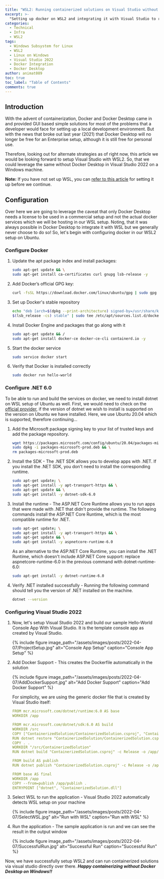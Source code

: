 ```yaml
---
title: "WSL2: Running containerized solutions on Visual Studio without Docker Desktop"
excerpt: >-
  "Setting up docker on WSL2 and integrating it with Visual Studio to run and debug the containerized applications"
categories:
  - Technical
  - Infra
  - WSL2
tags:
  - Windows Subsystem for Linux
  - WSL2
  - Linux on Windows
  - Visual Studio 2022
  - Docker Integration
  - Docker Desktop
author: animat089
toc: true
toc_label: "Table of Contents"
comments: true
---
```


## Introduction

With the advent of containerization, Docker and Docker Desktop came in and provided GUI based simple solutions for most of the problems that a developer would face for setting up a local development environment. But with the news that broke out last year (2021) that Docker Desktop will no longer be free for an Enterprise setup, although it is still free for personal use.

Therefore, looking out for alternate strategies as of right now, this article we would be looking forward to setup Visual Studio with WSL2. So, that we could leverage the same without Docker Desktop in Visual Studio 2022 on a Windows machine.

**Note:** If you have not set up WSL, you can [refer to this article](../wsl2-installation-windows/) for setting it up before we continue.

## Configuration

Over here we are going to leverage the caveat that only Docker Desktop needs a license to be used in a commercial setup and not the actual docker services which we will be hosting in our WSL setup. Noting, that it was always possible in Docker Desktop to integrate it with WSL but we generally never choose to do so! So, let's begin with configuring docker in our WSL2 setup on Ubuntu.

### Configure Docker

1. Update the apt package index and install packages:

    ```bash
    sudo apt-get update && \
    sudo apt-get install ca-certificates curl gnupg lsb-release -y
    ```

2. Add Docker’s official GPG key:

    ```bash
    curl -fsSL https://download.docker.com/linux/ubuntu/gpg | sudo gpg --dearmor -o /usr/share/keyrings/docker-archive-keyring.gpg
    ```

3. Set up Docker's stable repository

    ```bash
    echo "deb [arch=$(dpkg --print-architecture) signed-by=/usr/share/keyrings/docker-archive-keyring.gpg] https://download.docker.com/linux/ubuntu \
    $(lsb_release -cs) stable" | sudo tee /etc/apt/sources.list.d/docker.list > /dev/null
    ```

4. Install Docker Engine and packages that go along with it

    ```bash
    sudo apt-get update && /
    sudo apt-get install docker-ce docker-ce-cli containerd.io -y
    ```

5. Start the docker service

    ```bash
    sudo service docker start
    ```

6. Verify that Docker is installed correctly
  
    ```bash
    sudo docker run hello-world
    ```

### Configure .NET 6.0

To be able to run and build the services on docker, we need to install dotnet on WSL setup of Ubuntu as well. First, we would need to check on the [official provider](https://docs.microsoft.com/en-us/dotnet/core/install/linux-ubuntu), if the version of dotnet we wish to install is supported on the version on Ubuntu we have installed. Here, we use Ubuntu 20.04 which is supported, therefore continuing...

1. Add the Microsoft package signing key to your list of trusted keys and add the package repository.
  
    ```bash
    wget https://packages.microsoft.com/config/ubuntu/20.04/packages-microsoft-prod.deb -O packages-microsoft-prod.deb && \
    sudo dpkg -i packages-microsoft-prod.deb && \
    rm packages-microsoft-prod.deb
    ```

2. Install the SDK - The .NET SDK allows you to develop apps with .NET. If you install the .NET SDK, you don't need to install the corresponding runtime.
  
    ```bash
    sudo apt-get update; \
    sudo apt-get install -y apt-transport-https && \
    sudo apt-get update && \
    sudo apt-get install -y dotnet-sdk-6.0
    ```

3. Install the runtime - The ASP.NET Core Runtime allows you to run apps that were made with .NET that didn't provide the runtime. The following commands install the ASP.NET Core Runtime, which is the most compatible runtime for .NET.

    ```bash
    sudo apt-get update; \
    sudo apt-get install -y apt-transport-https && \
    sudo apt-get update && \
    sudo apt-get install -y aspnetcore-runtime-6.0
    ```

    As an alternative to the ASP.NET Core Runtime, you can install the .NET Runtime, which doesn't include ASP.NET Core support: replace aspnetcore-runtime-6.0 in the previous command with dotnet-runtime-6.0:

    ```bash
    sudo apt-get install -y dotnet-runtime-6.0
    ```

4. Verify .NET installed successfully - Running the following command should tell you the version of .NET installed on the machine.

    ```bash
    dotnet --version
    ```

### Configuring Visual Studio 2022

1. Now, let's setup Visual Studio 2022 and build our sample Hello-World Console App With Visual Studio. It is the template console app as created by Visual Studio.

    {% include figure image_path="/assets/images/posts/2022-04-07/ProjectSetup.jpg" alt="Console App Setup" caption="Console App Setup" %}

2. Add Docker Support - This creates the Dockerfile automatically in the solution
    
    {% include figure image_path="/assets/images/posts/2022-04-07/AddDockerSupport.jpg" alt="Add Docker Support" caption="Add Docker Support" %}

    For simplicity, we are using the generic docker file that is created by Visual Studio itself:

    ```yml
    FROM mcr.microsoft.com/dotnet/runtime:6.0 AS base
    WORKDIR /app

    FROM mcr.microsoft.com/dotnet/sdk:6.0 AS build
    WORKDIR /src
    COPY ["ContainerizedSolution/ContainerizedSolution.csproj", "ContainerizedSolution/"]
    RUN dotnet restore "ContainerizedSolution/ContainerizedSolution.csproj"
    COPY . .
    WORKDIR "/src/ContainerizedSolution"
    RUN dotnet build "ContainerizedSolution.csproj" -c Release -o /app/build

    FROM build AS publish
    RUN dotnet publish "ContainerizedSolution.csproj" -c Release -o /app/publish

    FROM base AS final
    WORKDIR /app
    COPY --from=publish /app/publish .
    ENTRYPOINT ["dotnet", "ContainerizedSolution.dll"]
    ```

3. Select WSL to run the application - Visual Studio 2022 automatically detects WSL setup on your machine

    {% include figure image_path="/assets/images/posts/2022-04-07/SelectWSL.jpg" alt="Run with WSL" caption="Run with WSL" %}

4. Run the application - The sample application is run and we can see the result in the output window
  
    {% include figure image_path="/assets/images/posts/2022-04-07/SuccessfulRun.jpg" alt="Successful Run" caption="Successful Run" %}

Now, we have successfully setup WSL2 and can run containerized solutions via visual studio directly over there. _**Happy containerizing without Docker Desktop on Windows!!**_
